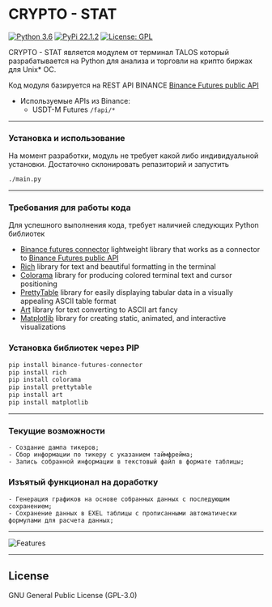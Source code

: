 # CRYPTO - STAT

[![Python 3.6](https://img.shields.io/badge/python-3.8+-blue.svg)](https://www.python.org/downloads/release/python-380//)
[![PyPi 22.1.2](https://img.shields.io/badge/PyPi-22.1.2-blue.svg)](https://img.shields.io/badge/PyPi-22.1.2-blue)
[![License: GPL](https://img.shields.io/badge/License-GPL-blue.svg)](https://opensource.org/licenses/GPL-3.0)


CRYPTO - STAT является модулем от терминал TALOS который разрабатывается на Python для анализа и торговли на крипто биржах для Unix* ОС.

Код модуля базируется на REST API BINANCE [Binance Futures public API](https://binance-docs.github.io/apidocs/futures/en/)

- Используемые APIs из Binance:
	- USDT-M Futures `/fapi/*`

---

### Установка и использование

На момент разработки, модуль не требует какой либо индивидуальной установки. Достаточно склонировать репазиторий и запустить 
```bash
./main.py
```

---

### Требования для работы кода

Для успешного выполнения кода, требует наличией следующих Python библиотек

- [Binance futures connector](https://github.com/binance/binance-futures-connector-python) lightweight library that works as a connector to [Binance Futures public API](https://binance-docs.github.io/apidocs/futures/en/)
- [Rich](https://github.com/Textualize/rich) library for text and beautiful formatting in the terminal
- [Colorama](https://github.com/tartley/colorama) library for producing colored terminal text and cursor positioning
- [PrettyTable](https://github.com/jazzband/prettytable) library for easily displaying tabular data in a visually appealing ASCII table format
- [Art](https://github.com/sepandhaghighi/art) library for text converting to ASCII art fancy
- [Matplotlib](https://github.com/matplotlib/matplotlib) library for creating static, animated, and interactive visualizations

### Установка библиотек через PIP

```bash
pip install binance-futures-connector
pip install rich
pip install colorama
pip install prettytable
pip install art
pip install matplotlib
```
---

### Текущие возможности
	- Создание дампа тикеров;
	- Сбор информации по тикеру с указанием таймфрейма;
	- Запись собранной информации в текстовый файл в формате таблицы;
	
### Изъятый функционал на доработку
	- Генерация графиков на основе собранных данных с последующим сохранением;
	- Сохранение данных в EXEL таблицы с прописанными автоматически формулами для расчета данных;
---

![Features](https://github.com/straniks/Talos_Ver_0.1/blob/main/images/main.svg)

---

## License
GNU General Public License (GPL-3.0)
